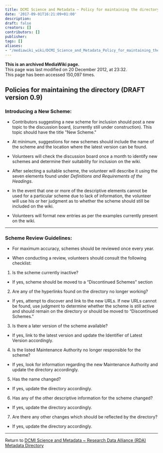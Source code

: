 ```yaml
---
title: DCMI Science and Metadata ~ Policy for maintaining the directory
date: '2017-09-01T16:21:09+01:00'
description: 
draft: false
creators: []
contributors: []
publisher: 
tags: []
aliases:
- "/mediawiki_wiki/DCMI_Science_and_Metadata_Policy_for_maintaining_the_directory.html"
---
```


 **This is an archived MediaWiki page.**  
This page was last modified on 20 December 2012, at 23:32.  
This page has been accessed 150,097 times.

## **Policies for maintaining the directory** (DRAFT version 0.9)

### Introducing a New Scheme:

- Contributors suggesting a new scheme for inclusion should post a new topic to the discussion board, (currently still under construction). This topic should have the title "New Scheme."

- At minimum, suggestions for new schemes should include the name of the scheme and the location where the latest version can be found.

- Volunteers will check the discussion board once a month to identify new schemes and determine their suitability for inclusion on the wiki.

- After selecting a suitable scheme, the volunteer will describe it using the seven elements found under _Definitions and Requirements of the Headings_.

- In the event that one or more of the descriptive elements cannot be used for a particular scheme due to lack of information, the volunteer will use his or her judgment as to whether the scheme should still be included on the wiki.

- Volunteers will format new entries as per the examples currently present on the wiki.

* * *

### Scheme Review Guidelines:

- For maximum accuracy, schemes should be reviewed once every year.

- When conducting a review, volunteers should consult the following checklist:

1. Is the scheme currently inactive?
  - If yes, scheme should be moved to a “Discontinued Schemes” section
2. Are any of the hyperlinks found on the directory no longer working?
  - If yes, attempt to discover and link to the new URLs. If new URLs cannot be found, use judgment to determine whether the scheme is still active and should remain on the directory or should be moved to “Discontinued Schemes.”
3. Is there a later version of the scheme available?
  - If yes, link to the latest version and update the Identifier of Latest Version accordingly.
4. Is the listed Maintenance Authority no longer responsible for the scheme?
  - If yes, look for information regarding the new Maintenance Authority and update the directory accordingly.
5. Has the name changed?
  - If yes, update the directory accordingly.
6. Has any of the other descriptive information for the scheme changed?
  - If yes, update the directory accordingly.
7. Are there any other changes which should be reflected by the directory? 
  - If yes, update the directory accordingly.

* * *

Return to [DCMI Science and Metadata ~ Research Data Alliance (RDA) Metadata Directory](/mediawiki_wiki/DCMI_Science_and_Metadata_%7E_Research_Data_Alliance_(RDA)_Metadata_Directory)

